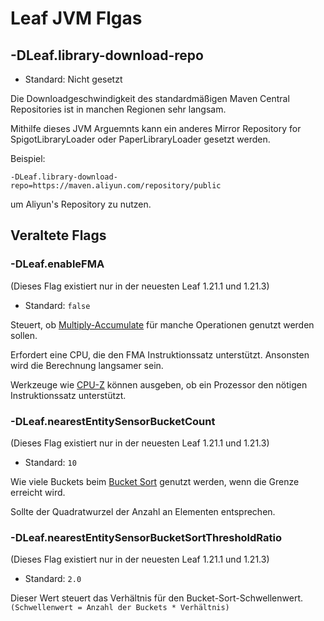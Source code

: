 # Leaf JVM Flgas

## -DLeaf.library-download-repo
* Standard: Nicht gesetzt

Die Downloadgeschwindigkeit des standardmäßigen Maven Central Repositories ist in manchen Regionen sehr langsam.

Mithilfe dieses JVM Arguemnts kann ein anderes Mirror Repository for SpigotLibraryLoader oder PaperLibraryLoader gesetzt werden.

Beispiel:
```
-DLeaf.library-download-repo=https://maven.aliyun.com/repository/public
```
um Aliyun's Repository zu nutzen.

## Veraltete Flags

### -DLeaf.enableFMA
(Dieses Flag existiert nur in der neuesten Leaf 1.21.1 und 1.21.3)
* Standard: `false`

Steuert, ob [Multiply-Accumulate](https://de.wikipedia.org/wiki/Multiply-Accumulate) für manche Operationen genutzt werden sollen.

Erfordert eine CPU, die den FMA Instruktionssatz unterstützt. Ansonsten wird die Berechnung langsamer sein.

Werkzeuge wie [CPU-Z](https://www.cpuid.com/softwares/cpu-z.html) können ausgeben, ob ein Prozessor den nötigen Instruktionssatz unterstützt.

### -DLeaf.nearestEntitySensorBucketCount
(Dieses Flag existiert nur in der neuesten Leaf 1.21.1 und 1.21.3)
* Standard: `10`

Wie viele Buckets beim [Bucket Sort](https://de.wikipedia.org/wiki/Bucketsort) genutzt werden, wenn die Grenze erreicht wird.

Sollte der Quadratwurzel der Anzahl an Elementen entsprechen.

### -DLeaf.nearestEntitySensorBucketSortThresholdRatio
(Dieses Flag existiert nur in der neuesten Leaf 1.21.1 und 1.21.3)
* Standard: `2.0`

Dieser Wert steuert das Verhältnis für den Bucket-Sort-Schwellenwert. `(Schwellenwert = Anzahl der Buckets * Verhältnis)`
